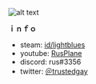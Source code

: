 ![alt text][logo]

[logo]: https://i.imgur.com/PyTJaO9.png "art by: @angiewolfartist"

**ｉｎｆｏ**
+ steam: [id/lightblues](https://steamcommunity.com/id/lightblues)
+ youtube: [RusPlane](https://www.youtube.com/c/RusPlane)
+ discord: rus#3356
+ twitter: [＠trustedgay](https://twitter.com/trustedgay)

